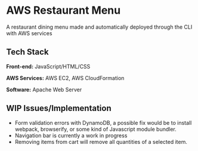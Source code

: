 # AWS Restaurant Menu

A restaurant dining menu made and automatically deployed through the CLI with AWS services


## Tech Stack

**Front-end:** JavaScript/HTML/CSS

**AWS Services:** AWS EC2, AWS CloudFormation

**Software:** Apache Web Server

## WIP Issues/Implementation
- Form validation errors with DynamoDB, a possible fix would be to install webpack, browserify, or some kind of Javascript module bundler.
- Navigation bar is currently a work in progress
- Removing items from cart will remove all quantities of a selected item.
